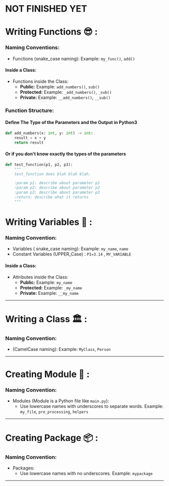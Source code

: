 # NOT FINISHED YET 

# Writing Functions 😎 :

### Naming Conventions:
- Functions (snake_case naming): Example: `my_func()`, `add()`

#### Inside a Class:
- Functions inside the Class:
  - **Public:** Example: `add_numbers()`, `sub()`
  - **Protected:** Example: `_add_numbers()`, ` _sub() `
  - **Private:** Example: `__add_numbers()`, ` __sub() `

### Function Structure: 

#### Define The Type of the Parameters and the Output in Python3
```python
def add_numbers(x: int, y: int) -> int:
    result = x + y
    return result
```
#### Or if you don't know exactly the types of the parameters
```python
def test_function(p1, p2, p3):
    """
    test_function does blah blah blah.

    :param p1: describe about parameter p1
    :param p2: describe about parameter p2
    :param p3: describe about parameter p3
    :return: describe what it returns
    """ 
```


# Writing Variables 📝 :

### Naming Convention:
- Variables ( snake_case naming): Example: `my_name`, `name`
- Constant Variables (UPPER_Case) : `PI=3.14` , ` MY_VARIABLE `

#### Inside a Class:
- Attributes inside the Class:
  - **Public:** Example: `my_name`
  - **Protected:** Example: `_my_name`
  - **Private:** Example: `__my_name`

---

# Writing a Class 🏛️ :

### Naming Convention:
- (CamelCase naming): Example: `MyClass`, `Person`

---

# Creating Module 📂 :

### Naming Convention:
- Modules (Module is a Python file like `main.py`):
  - Use lowercase names with underscores to separate words. Example: `my_file`, `pre_processing`, `helpers`

---

# Creating Package 📦 :

### Naming Convention:
- Packages:
  - Use lowercase names with no underscores. Example: `mypackage`

---
